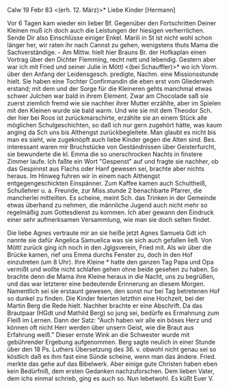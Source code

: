  Calw 19 Febr 83
 <(erh. 12. März)>*
Liebe Kinder [Hermann]

Vor 6 Tagen kam wieder ein lieber Bf. Gegenüber den Fortschritten Deiner Kleinen muß ich doch auch die Leistungen der hiesigen verherrlichen. Sende Dir also Einschlüsse einiger Enkel. Marili in St ist nicht wohl schon länger her, wir raten ihr nach Cannst zu gehen, wenigstens thuts Mama die Sachverständige. - Am Mittw. hielt hier Brauns Br. der Hofkaplan einen Vortrag über den Dichter Flemming, recht nett und lebendig. Gestern aber war ich mit Fried und seiner Julie in Möttl <(bei Schauffler)>* wo ich Vorm. über den Anfang der Leidensgesch. predigte, Nachm. eine Missionsstunde hielt. Sie haben eine Tochter Confirmandin die eben erst vom Gliederweh erstand; mit dem und der Sorge für die Kleineren gehts manchmal etwas schwer Julchen war bald in ihrem Element. Zwar am Chocolade saß sie zuerst ziemlich fremd wie sie nachher ihrer Mutter erzählte, aber im Spielen mit den Kleinen wurde sie bald warm. Und wie sie mit dem Theodor Sch. der hier bei Roos ist zurückmarschirte, erzählte sie an einem Stück alle möglichen Schulgeschichten, so daß ich nur gern zugehört hätte, was kaum anging da Sch uns bis Althengst zurückbegleitete. Man glaubt es nicht bis man es sieht, wie zugeknöpft auch liebe Kinder gegen die Alten sind. Bes. interessant waren mir Bruchstücke von Geständnissen über Geisterfurcht, sie bewunderte die kl. Emma die so unerschrocken Nachts in finstere Zimmer laufe. Ich faßte ein Wort "Gespenst" auf und fragte sie nachher, ob das Gespinnst aus Flachs oder Hanf gewesen sei, brachte aber nichts heraus. Im Hinweg fuhren wir in einem nach Althengst entgegengeschickten Einspänner. Zum Kaffee kamen auch Schultheiß, Schullehrer u. a. Freunde, zur Miss.stunde 2 benachbarte Pfarrer, die mancherlei mitteilten. Es scheine, meint Sch. das Trinken in der Gemeinde etwas überhand zu nehmen, die männliche Jugend auch nicht mehr so regelmäßig zum Gottesdienst zu kommen. Ich aber gewann den Eindruck einer sehr aufmerksamen Versammlung, wie man sie doch selten findet.

Die liebe Agnes vertraute mir an sie heiße jetzt Agnes Samuela Gdt ich nannte sie dafür Angelica Samuelica was sie sich auch gefallen ließ. Von Möttl zurück ging ich noch in den Jglgsverein, Fried mit. Als wir über die Brücke kamen, rief uns Emma durchs Fenster zu, doch in den Hof einzutreten (um 8 Uhr). Ihre Kleine <Emma>* hatte den ganzen Tag Papa und Opa vermißt und wollte nicht schlafen gehen ohne beide gesehen zu haben. So brachte denn die Mama ihre Kleine heraus in die Nacht, uns zu begrüßen, und das war letzterer eine bedeutende Erinnerung an diesem Morgen. Namentlich sei sie erstaunt gewesen, den sonst nur bei Tag betretenen Hof so dunkel zu finden. Die Kinder feierten letzthin eine Hochzeit, bei der Martin Berg die Rede hielt. Nachher brachte er eine Abschrift. Da das Brautpaar (HGdt und Mathild Berg) so jung sei, bedürfe es Ermahnung zum Fleiß im Lernen. Dann der Satz: "Auch haben wir alle ein böses Herz und können oft nicht Herr werden über unsern Geist, wie die Braut aus Erfahrung weiß." Dieser ernste Wink an die Schwester wurde mit gebührender Ergebung aufgenommen. Berg sagte neulich in einer Stunde über den 18 Ps. Luthers Übersetzung des 36. v. obwohl nicht genau sei so köstlich daß es ihm fast eine Sünde scheine, wenn man das ändere. Fried. merkte das gehe auf das Bibelwerk. Aber einige gute Christen haben eben kein Bedürfniß, dem ersten Gedanken nachzuforschen. Dem lieben Vater, dem ichs einmal schrieb, ging es auch so. Nun lebetwohl. Es küßt
 Euer V.
